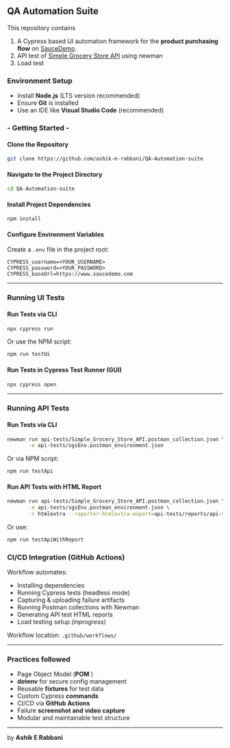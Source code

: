 ## QA Automation Suite

This repository contains

1. A Cypress based UI automation framework for the **product purchasing flow** on [SauceDemo](https://www.saucedemo.com/).
2. API test of [Simple Grocery Store API](https://simple-grocery-api.store/) using newman
3. Load test

### Environment Setup

* Install **Node.js** (LTS version recommended)
* Ensure **Git** is installed
* Use an IDE like **Visual Studio Code** (recommended)



### - Getting Started -


#### Clone the Repository

```bash
git clone https://github.com/ashik-e-rabbani/QA-Automation-suite
```

#### Navigate to the Project Directory

```bash
cd QA-Automation-suite
```

#### Install Project Dependencies

```bash
npm install
```

#### Configure Environment Variables

Create a `.env` file in the project root:

```env
CYPRESS_username=<YOUR_USERNAME>
CYPRESS_password=<YOUR_PASSWORD>
CYPRESS_baseUrl=https://www.saucedemo.com
```

---

### Running UI Tests

#### Run Tests via CLI

```bash
npx cypress run
```

Or use the NPM script:

```bash
npm run testUi
```

#### Run Tests in Cypress Test Runner (GUI)

```bash
npx cypress open
```

---

### Running API Tests

#### Run Tests via CLI

```bash
newman run api-tests/Simple_Grocery_Store_API.postman_collection.json \
       -e api-tests/sgsEnv.postman_environment.json
```

Or via NPM script:

```bash
npm run testApi
```

#### Run API Tests with HTML Report

```bash
newman run api-tests/Simple_Grocery_Store_API.postman_collection.json \
       -e api-tests/sgsEnv.postman_environment.json \
       -r htmlextra --reporter-htmlextra-export=api-tests/reports/api-test-report.html
```

Or use:

```bash
npm run testApiWithReport
```

### CI/CD Integration (GitHub Actions)

Workflow automates:

* Installing dependencies
* Running Cypress tests (headless mode)
* Capturing & uploading failure artifacts
* Running Postman collections with Newman
* Generating API test HTML reports
* Load testing setup *(inprogress)*

Workflow location: `.github/workflows/`

---

### Practices followed

* Page Object Model (**POM** )
* **dotenv** for secure config management
* Reusable **fixtures** for test data
* Custom Cypress **commands**
* CI/CD via **GitHub Actions**
* Failure **screenshot and video capture**
* Modular and maintainable test structure

---

by **Ashik E Rabbani**
